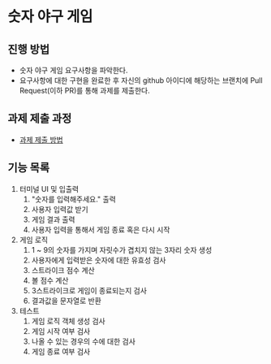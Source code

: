 # 숫자 야구 게임
## 진행 방법
* 숫자 야구 게임 요구사항을 파악한다.
* 요구사항에 대한 구현을 완료한 후 자신의 github 아이디에 해당하는 브랜치에 Pull Request(이하 PR)를 통해 과제를 제출한다.

## 과제 제출 과정
* [과제 제출 방법](https://github.com/next-step/nextstep-docs/tree/master/precourse)

## 기능 목록

1. 터미널 UI 및 입출력
   1. "숫자를 입력해주세요." 출력
   2. 사용자 입력값 받기
   3. 게임 결과 출력
   4. 사용자 입력을 통해서 게임 종료 혹은 다시 시작
2. 게임 로직
   1. 1 ~ 9의 숫자를 가지며 자릿수가 겹치지 않는 3자리 숫자 생성
   2. 사용자에게 입력받은 숫자에 대한 유효성 검사
   3. 스트라이크 점수 계산
   4. 볼 점수 계산
   5. 3스트라이크로 게임이 종료되는지 검사
   6. 결과값을 문자열로 반환
3. 테스트
   1. 게임 로직 객체 생성 검사
   2. 게임 시작 여부 검사
   3. 나올 수 있는 경우의 수에 대한 검사
   4. 게임 종료 여부 검사

